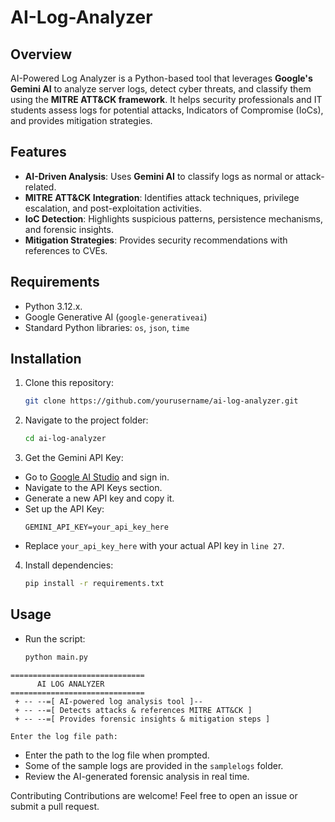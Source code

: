 # AI-Log-Analyzer

## Overview  
AI-Powered Log Analyzer is a Python-based tool that leverages **Google's Gemini AI** to analyze server logs, detect cyber threats, and classify them using the **MITRE ATT&CK framework**. It helps security professionals and IT students assess logs for potential attacks, Indicators of Compromise (IoCs), and provides mitigation strategies.  

## Features  
- **AI-Driven Analysis**: Uses **Gemini AI** to classify logs as normal or attack-related.  
- **MITRE ATT&CK Integration**: Identifies attack techniques, privilege escalation, and post-exploitation activities.  
- **IoC Detection**: Highlights suspicious patterns, persistence mechanisms, and forensic insights.  
- **Mitigation Strategies**: Provides security recommendations with references to CVEs.

## Requirements  
- Python 3.12.x.
- Google Generative AI (`google-generativeai`)  
- Standard Python libraries: `os`, `json`, `time`  

## Installation  
1. Clone this repository:  
   ```bash
   git clone https://github.com/yourusername/ai-log-analyzer.git

2. Navigate to the project folder:
   ```bash
   cd ai-log-analyzer

3. Get the Gemini API Key:
- Go to [Google AI Studio](https://aistudio.google.com/apikey) and sign in.
- Navigate to the API Keys section.
- Generate a new API key and copy it.
- Set up the API Key:
   ```
   GEMINI_API_KEY=your_api_key_here
- Replace `your_api_key_here` with your actual API key in `line 27`.

4. Install dependencies:
   ```bash
   pip install -r requirements.txt
## Usage
- Run the script:
   ```bash
   python main.py
```
==============================
      AI LOG ANALYZER 
==============================
 + -- --=[ AI-powered log analysis tool ]--  
 + -- --=[ Detects attacks & references MITRE ATT&CK ] 
 + -- --=[ Provides forensic insights & mitigation steps ] 
  
Enter the log file path: 
```
- Enter the path to the log file when prompted.
- Some of the sample logs are provided in the `samplelogs` folder.
- Review the AI-generated forensic analysis in real time.
 
Contributing
Contributions are welcome! Feel free to open an issue or submit a pull request.
